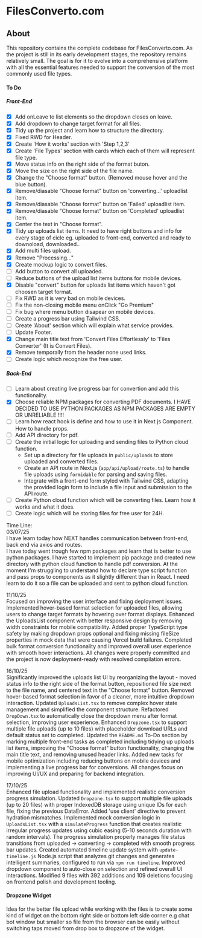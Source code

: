 # FilesConverto.com

## About

This repository contains the complete codebase for FilesConverto.com. As the project is still in its early development stages, the repository remains relatively small. The goal is for it to evolve into a comprehensive platform with all the essential features needed to support the conversion of the most commonly used file types.

#### To Do

##### Front-End

- [x] Add onLeave to list elements so the dropdown closes on leave.
- [x] Add dropdown to change target format for all files.
- [x] Tidy up the project and learn how to structure the directory.
- [x] Fixed RWD for Header.
- [x] Create 'How it works' section with 'Step 1,2,3'
- [x] Create 'File Types' section with cards which each of them will represent file type.
- [x] Move status info on the right side of the format buton.
- [x] Move the size on the right side of the file name.
- [x] Change the "Choose format" button. (Removed mouse hover and the blue button).
- [x] Remove/diasable "Choose format" button on 'converting...' uploadlist item.
- [x] Remove/diasable "Choose format" button on 'Failed' uploadlist item.
- [x] Remove/diasable "Choose format" button on 'Completed' uploadlist item.
- [x] Center the text in "Choose format".
- [x] Tidy up uploads list items. It need to have right buttons and info for every stage of cicle eg. uploaded to front-end, converted and ready to downoload, downloaded..
- [x] Add multi files upload.
- [x] Remove "Processing..."
- [x] Create mockup logic to convert files.
- [ ] Add button to convert all uploaded.
- [ ] Reduce buttons of the upload list items buttons for mobile devices.
- [x] Disable "convert" button for uploads list items which haven't got choosen target format.
- [ ] Fix RWD as it is very bad on mobile devices.
- [ ] Fix the non-closing mobile menu onClick "Go Premium"
- [ ] Fix bug where menu button disapear on mobile devices.
- [ ] Create a progress bar using Tailwind CSS.
- [ ] Create 'About' section which will explain what service provides.
- [ ] Update Footer.
- [x] Change main title text from 'Convert Files Effortlessly' to 'Files Converter' (It is Convert Files).
- [x] Remove temporally from the header none used links.
- [ ] Create logic which recognize the free user.

##### Back-End

- [ ] Learn about creating live progress bar for convertion and add this functionality.
- [x] Choose reliable NPM packages for converting PDF documents.
  I HAVE DECIDED TO USE PYTHON PACKAGES AS NPM PACKAGES ARE EMPTY OR UNRELIABLE !!!!
- [ ] Learn how react hook is define and how to use it in Next js Component. How to handle props.
- [ ] Add API directory for pdf.
- [ ] Create the initial logic for uploading and sending files to Python cloud function.
  - Set up a directory for file uploads in `public/uploads` to store uploaded and converted files.
  - Create an API route in Next.js (`app/api/upload/route.ts`) to handle file uploads using `formidable` for parsing and saving files.
  - Integrate with a front-end form styled with Tailwind CSS, adapting the provided login form to include a file input and submission to the API route.
- [ ] Create Python cloud function which will be converting files. Learn how it works and what it does.
- [ ] Create logic which will be storing files for free user for 24H.

Time Line:  
03/07/25  
  I have learn today how NEXT handles communication between front-end, back end via axios and routes.  
  I have today went trough few npm packages and learn that is better to use python packages. I have started to implement pip package and created new directory with python cloud function to handle pdf conversion. At the moment I'm struggling to understand how to declare type script function and pass props to components as it slightly different than in React. I need learn to do it so a file can be uploaded and sent to python cloud function.

11/10/25  
  Focused on improving the user interface and fixing deployment issues. Implemented hover-based format selection for uploaded files, allowing users to change target formats by hovering over format displays. Enhanced the UploadsList component with better responsive design by removing width constraints for mobile compatibility. Added proper TypeScript type safety by making dropdown props optional and fixing missing fileSize properties in mock data that were causing Vercel build failures. Completed bulk format conversion functionality and improved overall user experience with smooth hover interactions. All changes were properly committed and the project is now deployment-ready with resolved compilation errors.

16/10/25  
  Significantly improved the uploads list UI by reorganizing the layout - moved status info to the right side of the format button, repositioned file size next to the file name, and centered text in the "Choose format" button. Removed hover-based format selection in favor of a cleaner, more intuitive dropdown interaction. Updated `UploadsList.tsx` to remove complex hover state management and simplified the component structure. Refactored `DropDown.tsx` to automatically close the dropdown menu after format selection, improving user experience. Enhanced `Dropzone.tsx` to support multiple file uploads (up to 10 files) with placeholder download URLs and default status set to completed. Updated the `README.md` To-Do section by marking multiple front-end tasks as completed including tidying up uploads list items, improving the "Choose format" button functionality, changing the main title text, and removing unused header links. Added new tasks for mobile optimization including reducing buttons on mobile devices and implementing a live progress bar for conversions. All changes focus on improving UI/UX and preparing for backend integration.

17/10/25  
  Enhanced file upload functionality and implemented realistic conversion progress simulation. Updated `Dropzone.tsx` to support multiple file uploads (up to 20 files) with proper IndexedDB storage using unique IDs for each file, fixing the previous DataError. Added 'use client' directive to prevent hydration mismatches. Implemented mock conversion logic in `UploadsList.tsx` with a `simulateProgress` function that creates realistic irregular progress updates using cubic easing (5-10 seconds duration with random intervals). The progress simulation properly manages file status transitions from uploaded → converting → completed with smooth progress bar updates. Created automated timeline update system with `update-timeline.js` Node.js script that analyzes git changes and generates intelligent summaries, configured to run via `npm run timeline`. Improved dropdown component to auto-close on selection and refined overall UI interactions. Modified 9 files with 392 additions and 109 deletions focusing on frontend polish and development tooling.

#### Dropzone Widget

Idea for the better file upload while working with the files is to create some kind of widget on the bottom right side or bottom left side corner e.g chat bot window but smaller so file from the
browser can be easily without switching taps moved from drop box to dropzone of the widget.
